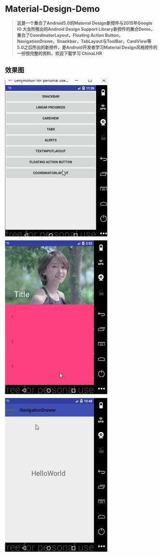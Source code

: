 # Material-Design-Demo
>**这是一个集合了Android5.0的Material Design新控件与2015年Google IO 大会所推出的Android Design Support Library新控件的集合Demo，集合了CoordinatorLayout，Floating Action Button，NavigationDrawe，Snackbar，TabLayout与ToolBar，CardView等5.0之后所出的新控件，是Android开发者学习Material Design风格控件的一份很完整的资料，欢迎下载学习 ChinaLHR**

## 效果图
![](https://raw.githubusercontent.com/ChinaLHR/Material-Design-Demo/master/gif/1.gif)
![](https://raw.githubusercontent.com/ChinaLHR/Material-Design-Demo/master/gif/2.gif)
![](https://raw.githubusercontent.com/ChinaLHR/Material-Design-Demo/master/gif/3.gif)